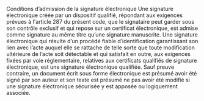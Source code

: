 Conditions d’admission de la signature électronique
Une signature électronique créée par un dispositif qualifié, répondant aux exigences prévues à l'article 287 du présent code, que le signataire peut garder sous son contrôle exclusif et qui repose sur un certificat électronique, est admise comme signature au même titre qu’une signature manuscrite.
Une signature électronique qui résulte d’un procédé fiable d’identification garantissant son lien avec l’acte auquel elle se rattache de telle sorte que toute modification ultérieure de l’acte soit détectable et qui satisfait en outre, aux exigences fixées par voie réglementaire, relatives aux certificats qualifiés de signature électronique, est une signature électronique qualifiée.
Sauf preuve contraire, un document écrit sous forme électronique est présumé avoir été signé par son auteur et son texte est présumé ne pas avoir été modifié si une signature électronique sécurisée y est apposée ou logiquement associée.